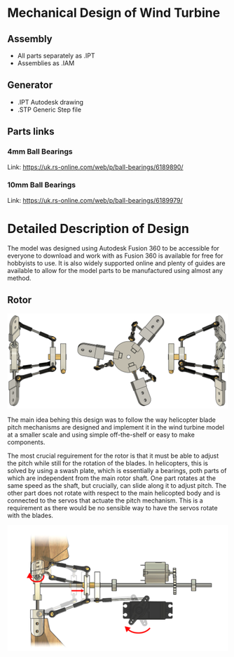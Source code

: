 # Mechanical Design of Wind Turbine

## Assembly
* All parts separately as .IPT
* Assemblies as .IAM

## Generator
* .IPT Autodesk drawing
* .STP Generic Step file

## Parts links

### 4mm Ball Bearings
Link: https://uk.rs-online.com/web/p/ball-bearings/6189890/
### 10mm Ball Bearings
Link: https://uk.rs-online.com/web/p/ball-bearings/6189979/

# Detailed Description of Design

The model was designed using Autodesk Fusion 360 to be accessible for everyone to download and work with as Fusion 360 is available for free for hobbyists to use. It is also widely supported online and plenty of guides are available to allow for the model parts to be manufactured using almost any method.

## Rotor

![Rotor Drawing](https://github.com/GuitarCraftMiner/RealTime5-Team-2/blob/master/images/Rotor_Diagram.png)

The main idea behing this design was to follow the way helicopter blade pitch mechanisms are designed and implement it in the wind turbine model at a smaller scale and using simple off-the-shelf or easy to make components.

The most crucial reguirement for the rotor is that it must be able to adjust the pitch while still for the rotation of the blades. In helicopters, this is solved by using a swash plate, which is essentially a bearings, poth parts of which are independent from the main rotor shaft. One part rotates at the same speed as the shaft, but crucially, can slide along it to adjust pitch. The other part does not rotate with respect to the main helicopted body and is connected to the servos that actuate the pitch mechanism. This is a requirement as there would be no sensible way to have the servos rotate with the blades.

![Mechaninsm Explained](https://github.com/GuitarCraftMiner/RealTime5-Team-2/blob/master/images/Mechanism_explain.png)

